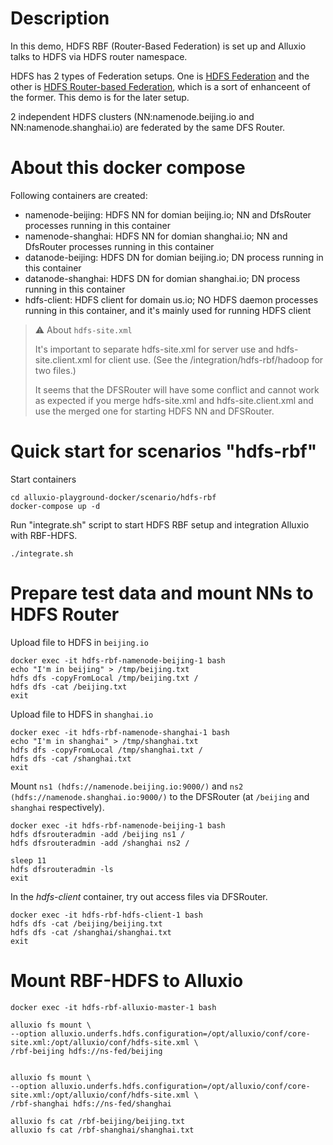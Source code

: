 # Description

In this demo, HDFS RBF (Router-Based Federation) is set up and Alluxio talks to HDFS via HDFS router namespace.

HDFS has 2 types of Federation setups. One is [HDFS Federation](https://hadoop.apache.org/docs/r3.3.1/hadoop-project-dist/hadoop-hdfs/Federation.html) and the other is [HDFS Router-based Federation](https://hadoop.apache.org/docs/r3.3.1/hadoop-project-dist/hadoop-hdfs-rbf/HDFSRouterFederation.html#Mount_table_management), which is a sort of enhanceent of the former. This demo is for the later setup.

2 independent HDFS clusters (NN:namenode.beijing.io and NN:namenode.shanghai.io) are federated by the same DFS Router.

# About this docker compose

Following containers are created:
- namenode-beijing: HDFS NN for domian beijing.io; NN and DfsRouter processes running in this container
- namenode-shanghai: HDFS NN for domian shanghai.io; NN and DfsRouter processes running in this container
- datanode-beijing: HDFS DN for domian beijing.io; DN process running in this container
- datanode-shanghai: HDFS DN for domian shanghai.io; DN process running in this container
- hdfs-client: HDFS client for domain us.io; NO HDFS daemon processes running in this container, and it's mainly used for running HDFS client

> ⚠️ About `hdfs-site.xml`
> 
> It's important to separate hdfs-site.xml for server use and hdfs-site.client.xml for client use. (See the /integration/hdfs-rbf/hadoop for two files.)
>
> It seems that the DFSRouter will have some conflict and cannot work as expected if you merge hdfs-site.xml and hdfs-site.client.xml and use the merged one for starting HDFS NN and DFSRouter.

# Quick start for scenarios "hdfs-rbf"

Start containers 
    
    cd alluxio-playground-docker/scenario/hdfs-rbf
    docker-compose up -d

Run "integrate.sh" script to start HDFS RBF setup and integration Alluxio with RBF-HDFS.

    ./integrate.sh

# Prepare test data and mount NNs to HDFS Router

Upload file to HDFS in `beijing.io`

    docker exec -it hdfs-rbf-namenode-beijing-1 bash
    echo "I'm in beijing" > /tmp/beijing.txt
    hdfs dfs -copyFromLocal /tmp/beijing.txt /
    hdfs dfs -cat /beijing.txt
    exit


Upload file to HDFS in `shanghai.io`

    docker exec -it hdfs-rbf-namenode-shanghai-1 bash
    echo "I'm in shanghai" > /tmp/shanghai.txt
    hdfs dfs -copyFromLocal /tmp/shanghai.txt /
    hdfs dfs -cat /shanghai.txt
    exit

Mount `ns1 (hdfs://namenode.beijing.io:9000/)` and `ns2 (hdfs://namenode.shanghai.io:9000/)` to the DFSRouter (at `/beijing` and `shanghai` respectively).

    docker exec -it hdfs-rbf-namenode-beijing-1 bash
    hdfs dfsrouteradmin -add /beijing ns1 /
    hdfs dfsrouteradmin -add /shanghai ns2 /
    
    sleep 11
    hdfs dfsrouteradmin -ls
    exit

In the *hdfs-client* container, try out access files via DFSRouter.

    docker exec -it hdfs-rbf-hdfs-client-1 bash
    hdfs dfs -cat /beijing/beijing.txt
    hdfs dfs -cat /shanghai/shanghai.txt
    exit

# Mount RBF-HDFS to Alluxio

    docker exec -it hdfs-rbf-alluxio-master-1 bash

    alluxio fs mount \
    --option alluxio.underfs.hdfs.configuration=/opt/alluxio/conf/core-site.xml:/opt/alluxio/conf/hdfs-site.xml \
    /rbf-beijing hdfs://ns-fed/beijing


    alluxio fs mount \
    --option alluxio.underfs.hdfs.configuration=/opt/alluxio/conf/core-site.xml:/opt/alluxio/conf/hdfs-site.xml \
    /rbf-shanghai hdfs://ns-fed/shanghai

    alluxio fs cat /rbf-beijing/beijing.txt
    alluxio fs cat /rbf-shanghai/shanghai.txt